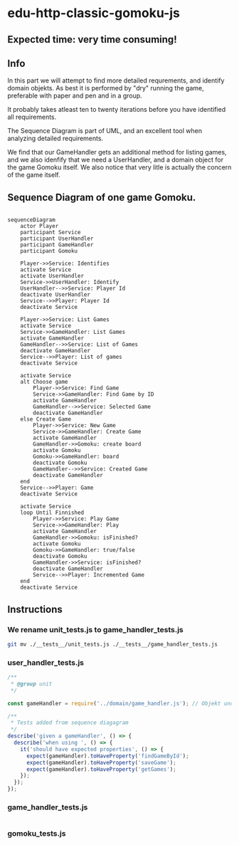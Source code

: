 # edu-http-classic-gomoku-js

## Expected time: very time consuming!

## Info

In this part we will attempt to find more detailed requrements, and identify domain objekts. As best it is performed by "dry" running the game, preferable with paper and pen and in a group. 

It probably takes atleast ten to twenty iterations before you have identified all requirements.

The Sequence Diagram is part of UML, and an excellent tool when analyzing detailed requirements.

We find that our GameHandler gets an additional method for listing games, and we also idenfify that we need a UserHandler, and a domain object for the game Gomoku itself. We also notice that very litle is actually the concern of the game itself.

## Sequence Diagram of one game Gomoku.

```mermaid

sequenceDiagram
    actor Player
    participant Service
    participant UserHandler
    participant GameHandler
    participant Gomoku

    Player->>Service: Identifies
    activate Service
    activate UserHandler
    Service->>UserHandler: Identify
    UserHandler-->>Service: Player Id
    deactivate UserHandler
    Service-->>Player: Player Id
    deactivate Service
    
    Player->>Service: List Games
    activate Service
    Service->>GameHandler: List Games
    activate GameHandler
    GameHandler-->>Service: List of Games
    deactivate GameHandler
    Service-->>Player: List of games
    deactivate Service
    
    activate Service
    alt Choose game
        Player->>Service: Find Game
        Service->>GameHandler: Find Game by ID
        activate GameHandler
        GameHandler-->>Service: Selected Game
        deactivate GameHandler
    else Create Game
        Player->>Service: New Game
        Service->>GameHandler: Create Game
        activate GameHandler
        GameHandler->>Gomoku: create board
        activate Gomoku
        Gomoku->>GameHandler: board
        deactivate Gomoku
        GameHandler-->>Service: Created Game
        deactivate GameHandler
    end
    Service-->>Player: Game
    deactivate Service
    
    activate Service
    loop Until Finnished
        Player->>Service: Play Game
        Service->>GameHandler: Play
        activate GameHandler
        GameHandler->>Gomoku: isFinished?
        activate Gomoku
        Gomoku->>GameHandler: true/false
        deactivate Gomoku
        GameHandler->>Service: isFinished?
        deactivate GameHandler
        Service-->>Player: Incremented Game
    end
    deactivate Service
```

## Instructions

### We rename unit_tests.js to game_handler_tests.js

```bash
git mv ./__tests__/unit_tests.js ./__tests__/game_handler_tests.js
```

### user_handler_tests.js

```js
/**
 * @group unit
 */

const gameHandler = require('../domain/game_handler.js'); // Objekt under test

/**
 * Tests added from sequence diagagram
 */
describe('given a gameHandler', () => {
  describe('when using ', () => {
    it('should have expected properties', () => {
      expect(gameHandler).toHaveProperty('findGameById');
      expect(gameHandler).toHaveProperty('saveGame');
      expect(gameHandler).toHaveProperty('getGames');
    });
  });
});
```
### game_handler_tests.js

```js
```
### gomoku_tests.js

```js
```

